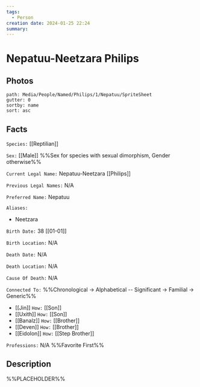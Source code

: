 ```yaml
---
tags:
  - Person
creation date: 2024-01-25 22:24
summary:
---
```

# Nepatuu-Neetzara Philips

## Photos

```img-gallery
path: Media/People/Named/Philips/1/Nepatuu/SpriteSheet
gutter: 0
sortby: name
sort: asc
```

## Facts

`Species:` [[Reptilian]]

`Sex:` [[Male]] %%Sex for species with sexual dimorphism, Gender otherwise%%

`Current Legal Name:` Nepatuu-Neetzara [[Philips]]

`Previous Legal Names:` N/A

`Preferred Name:` Nepatuu

`Aliases:`
- Neetzara

`Birth Date:` 38 [[01-01]]

`Birth Location:` N/A

`Death Date:` N/A

`Death Location:` N/A

`Cause Of Death:` N/A

`Connected To:` %%Chronological -> Alphabetical -- Significant -> Familial -> Generic%%
- [[Jin]] `How:` [[Son]]
- [[Uxith]] `How:` [[Son]]
- [[Banalz]] `How:` [[Brother]]
- [[Deven]] `How:` [[Brother]]
- [[Eidolon]] `How:` [[Step Brother]]

`Professions:` N/A %%Favorite First%%


## Description

%%PLACEHOLDER%%
